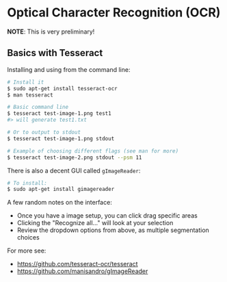 # Optical Character Recognition (OCR)

**NOTE**: This is very preliminary!

## Basics with Tesseract

Installing and using from the command line:

```sh
# Install it
$ sudo apt-get install tesseract-ocr
$ man tesseract

# Basic command line
$ tesseract test-image-1.png test1
#> will generate test1.txt

# Or to output to stdout
$ tesseract test-image-1.png stdout

# Example of choosing different flags (see man for more)
$ tesseract test-image-2.png stdout --psm 11
```

There is also a decent GUI called `gImageReader`:

```sh
# To install:
$ sudo apt-get install gimagereader
```

A few random notes on the interface:

* Once you have a image setup, you can click drag specific areas
* Clicking the "Recognize all..." will look at your selection
* Review the dropdown options from above, as multiple segmentation choices

For more see:

* <https://github.com/tesseract-ocr/tesseract>
* <https://github.com/manisandro/gImageReader>
